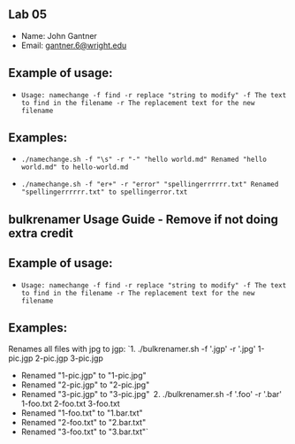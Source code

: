 ## Lab 05

- Name: John Gantner
- Email: gantner.6@wright.edu

## Example of usage:
* `Usage: namechange -f find -r replace "string to modify"
 -f The text to find in the filename
 -r The replacement text for the new filename`

## Examples:
* `./namechange.sh -f "\s" -r "-" "hello world.md"
Renamed "hello world.md" to hello-world.md`

*  `./namechange.sh -f "er+" -r "error" "spellingerrrrrr.txt"
Renamed "spellingerrrrrr.txt" to spellingerror.txt`
## bulkrenamer Usage Guide - Remove if not doing extra credit

## Example of usage:
* `Usage: namechange -f find -r replace "string to modify"
 -f The text to find in the filename
 -r The replacement text for the new filename`

## Examples:
Renames all files with jpg to jgp: 
`1. ./bulkrenamer.sh -f '.jgp' -r '.jpg'  1-pic.jgp  2-pic.jgp  3-pic.jgp
 - Renamed "1-pic.jgp" to "1-pic.jpg"
 - Renamed "2-pic.jgp" to "2-pic.jpg"
 - Renamed "3-pic.jgp" to "3-pic.jpg"`
`2. ./bulkrenamer.sh -f '.foo' -r '.bar' 1-foo.txt 2-foo.txt 3-foo.txt
 - Renamed "1-foo.txt" to "1.bar.txt"
 - Renamed "2-foo.txt" to "2.bar.txt"
 - Renamed "3-foo.txt" to "3.bar.txt"`
